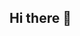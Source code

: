 ## Hi there 👋
<!-- ![header](https://capsule-render.vercel.app/api?type=Waving&color=gradient&customColorlist=10&height=200&section=header&text=JINGYO's&nbsp;GITHUB&fontSize=50&animation=twinkling&fontAlign=68&fontAlignY=36) -->
<!--
**9y06/9y06** is a ✨ _special_ ✨ repository because its `README.md` (this file) appears on your GitHub profile.

Here are some ideas to get you started:

- 🔭 I’m currently working on ...
- 🌱 I’m currently learning ...
- 👯 I’m looking to collaborate on ...
- 🤔 I’m looking for help with ...
- 💬 Ask me about ...
- 📫 How to reach me: ...
- 😄 Pronouns: ...
- ⚡ Fun fact: ...
-->

